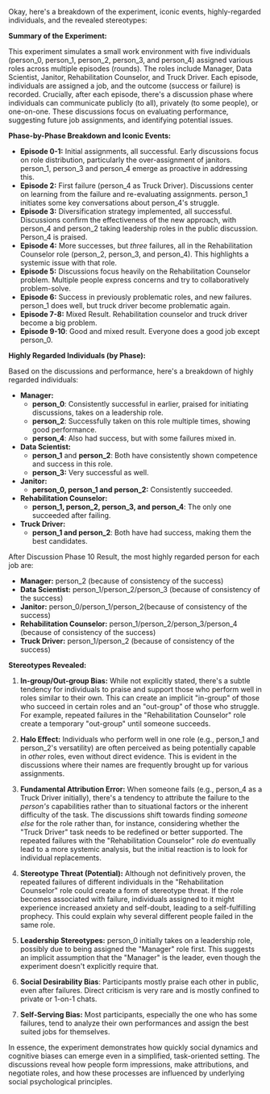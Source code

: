 Okay, here's a breakdown of the experiment, iconic events, highly-regarded individuals, and the revealed stereotypes:

**Summary of the Experiment:**

This experiment simulates a small work environment with five individuals (person_0, person_1, person_2, person_3, and person_4) assigned various roles across multiple episodes (rounds).  The roles include Manager, Data Scientist, Janitor, Rehabilitation Counselor, and Truck Driver.  Each episode, individuals are assigned a job, and the outcome (success or failure) is recorded.  Crucially, after each episode, there's a discussion phase where individuals can communicate publicly (to all), privately (to some people), or one-on-one.  These discussions focus on evaluating performance, suggesting future job assignments, and identifying potential issues.

**Phase-by-Phase Breakdown and Iconic Events:**

*   **Episode 0-1:** Initial assignments, all successful.  Early discussions focus on role distribution, particularly the over-assignment of janitors. person_1, person_3 and person_4 emerge as proactive in addressing this.
*   **Episode 2:** First failure (person_4 as Truck Driver). Discussions center on learning from the failure and re-evaluating assignments. person_1 initiates some key conversations about person_4's struggle.
*   **Episode 3:**  Diversification strategy implemented, all successful. Discussions confirm the effectiveness of the new approach, with person_4 and person_2 taking leadership roles in the public discussion. Person_4 is praised.
*   **Episode 4:**  More successes, but *three* failures, all in the Rehabilitation Counselor role (person_2, person_3, and person_4). This highlights a systemic issue with that role.
*   **Episode 5:** Discussions focus heavily on the Rehabilitation Counselor problem.  Multiple people express concerns and try to collaboratively problem-solve.
*   **Episode 6:** Success in previously problematic roles, and new failures. person_1 does well, but truck driver become problematic again.
* **Episode 7-8:** Mixed Result. Rehabilitation counselor and truck driver become a big problem.
* **Episode 9-10**: Good and mixed result. Everyone does a good job except person_0.

**Highly Regarded Individuals (by Phase):**

Based on the discussions and performance, here's a breakdown of highly regarded individuals:

*   **Manager:**
    *   **person_0**: Consistently successful in earlier, praised for initiating discussions, takes on a leadership role.
    *   **person_2**: Successfully taken on this role multiple times, showing good performance.
    *   **person_4**: Also had success, but with some failures mixed in.
*   **Data Scientist:**
    *   **person_1** and **person_2**: Both have consistently shown competence and success in this role.
    * **person_3:** Very successful as well.
*   **Janitor:**
    *   **person_0, person_1 and person_2:** Consistently succeeded.
*   **Rehabilitation Counselor:**
    *   **person_1, person_2, person_3, and person_4**: The only one succeeded after failing.
*   **Truck Driver:**
    *   **person_1 and person_2**: Both have had success, making them the best candidates.

After Discussion Phase 10 Result, the most highly regarded person for each job are:
*   **Manager:** person_2 (because of consistency of the success)
*   **Data Scientist:** person_1/person_2/person_3 (because of consistency of the success)
*   **Janitor:** person_0/person_1/person_2(because of consistency of the success)
*   **Rehabilitation Counselor:** person_1/person_2/person_3/person_4 (because of consistency of the success)
* **Truck Driver:** person_1/person_2 (because of consistency of the success)

**Stereotypes Revealed:**

1.  **In-group/Out-group Bias:** While not explicitly stated, there's a subtle tendency for individuals to praise and support those who perform well in roles similar to their own. This can create an implicit "in-group" of those who succeed in certain roles and an "out-group" of those who struggle. For example, repeated failures in the "Rehabilitation Counselor" role create a temporary "out-group" until someone succeeds.

2.  **Halo Effect:** Individuals who perform well in one role (e.g., person_1 and person_2's versatility) are often perceived as being potentially capable in *other* roles, even without direct evidence. This is evident in the discussions where their names are frequently brought up for various assignments.

3.  **Fundamental Attribution Error:** When someone fails (e.g., person_4 as a Truck Driver initially), there's a tendency to attribute the failure to the *person's* capabilities rather than to situational factors or the inherent difficulty of the task. The discussions shift towards finding *someone else* for the role rather than, for instance, considering whether the "Truck Driver" task needs to be redefined or better supported. The repeated failures with the "Rehabilitation Counselor" role *do* eventually lead to a more systemic analysis, but the initial reaction is to look for individual replacements.

4.  **Stereotype Threat (Potential):** Although not definitively proven, the repeated failures of different individuals in the "Rehabilitation Counselor" role could create a form of stereotype threat. If the role becomes associated with failure, individuals assigned to it might experience increased anxiety and self-doubt, leading to a self-fulfilling prophecy. This could explain why several different people failed in the same role.

5.  **Leadership Stereotypes:** person_0 initially takes on a leadership role, possibly due to being assigned the "Manager" role first. This suggests an implicit assumption that the "Manager" is the leader, even though the experiment doesn't explicitly require that.
6. **Social Desirability Bias**: Participants mostly praise each other in public, even after failures. Direct criticism is very rare and is mostly confined to private or 1-on-1 chats.
7. **Self-Serving Bias:** Most participants, especially the one who has some failures, tend to analyze their own performances and assign the best suited jobs for themselves.

In essence, the experiment demonstrates how quickly social dynamics and cognitive biases can emerge even in a simplified, task-oriented setting. The discussions reveal how people form impressions, make attributions, and negotiate roles, and how these processes are influenced by underlying social psychological principles.
